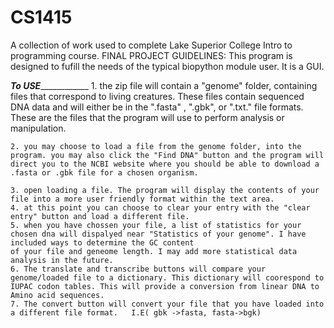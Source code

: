 # CS1415
A collection of work used to complete Lake Superior College Intro to programming course. 
FINAL PROJECT GUIDELINES:
This program is designed to fufill the needs of the typical biopython module user. It is a GUI.




 _________________________________________________________________________To USE_____________________________________________________________________________________
    1. the zip file will contain a "genome" folder, containing files that correspond to living creatures. These files contain sequenced DNA data and will either be in the ".fasta" , ".gbk", or ".txt." file formats.  These are the files that the program will use to perform analysis or manipulation. 
    
    2. you may choose to load a file from the genome folder, into the program. you may also click the "Find DNA" button and the program will direct you to the NCBI website where you should be able to download a .fasta or .gbk file for a chosen organism. 
    
    3. open loading a file. The program will display the contents of your file into a more user friendly format within the text area. 
    4. at this point you can choose to clear your entry with the "clear entry" button and load a different file. 
    5. when you have chossen your file, a list of statistics for your chosen dna will dispalyed near "Statistics of your genome". I have included ways to determine the GC content
    of your file and geneome length. I may add more statistical data analysis in the future.
    6. The translate and transcribe buttons will compare your genome/loaded file to a dictionary. This dictionary will coorespond to IUPAC codon tables. This will provide a conversion from linear DNA to Amino acid sequences. 
    7. The convert button will convert your file that you have loaded into a different file format.   I.E( gbk ->fasta, fasta->bgk)
    
